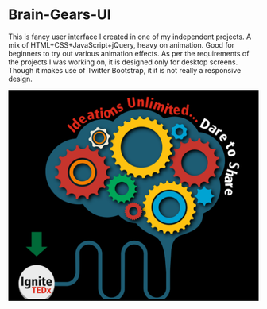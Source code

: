 # Brain-Gears-UI
This is fancy user interface I created in one of my independent projects. A mix of HTML+CSS+JavaScript+jQuery, heavy on animation. Good for beginners to try out various animation effects.
As per the requirements of the projects I was working on, it is designed only for desktop screens. Though it makes use of Twitter Bootstrap, it it is not really a responsive design.

<img src="src/images/screenshot.png"></img>
